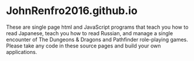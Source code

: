 # JohnRenfro2016.github.io
These are single page html and JavaScript programs that teach you how to read Japanese, teach you how to read Russian, and manage a single encounter of The Dungeons & Dragons and Pathfinder role-playing games. Please take any code in these source pages and build your own applications.
